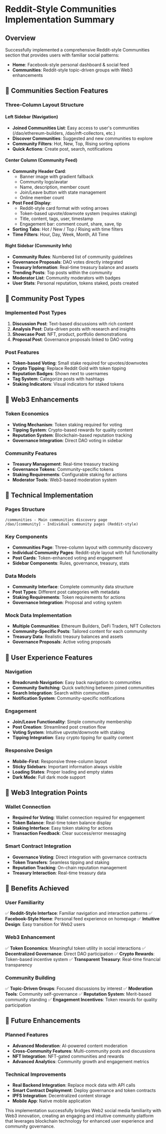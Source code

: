 # Reddit-Style Communities Implementation Summary

## Overview
Successfully implemented a comprehensive Reddit-style Communities section that provides users with familiar social patterns:
- **Home**: Facebook-style personal dashboard & social feed
- **Communities**: Reddit-style topic-driven groups with Web3 enhancements

## 🔹 Communities Section Features

### Three-Column Layout Structure

#### Left Sidebar (Navigation)
- **Joined Communities List**: Easy access to user's communities (/dao/ethereum-builders, /dao/nft-collectors, etc.)
- **Discover Communities**: Suggested and new communities to explore
- **Community Filters**: Hot, New, Top, Rising sorting options
- **Quick Actions**: Create post, search, notifications

#### Center Column (Community Feed)
- **Community Header Card**:
  - Banner image with gradient fallback
  - Community logo/avatar
  - Name, description, member count
  - Join/Leave button with state management
  - Online member count
- **Post Feed Display**:
  - Reddit-style card format with voting arrows
  - Token-based upvote/downvote system (requires staking)
  - Title, content, tags, user, timestamp
  - Engagement bar: comment count, share, save, tip
- **Sorting Tabs**: Hot / New / Top / Rising with time filters
- **Time Filters**: Hour, Day, Week, Month, All Time

#### Right Sidebar (Community Info)
- **Community Rules**: Numbered list of community guidelines
- **Governance Proposals**: DAO votes directly integrated
- **Treasury Information**: Real-time treasury balance and assets
- **Trending Posts**: Top posts within the community
- **Moderator List**: Community moderators with badges
- **User Stats**: Personal reputation, tokens staked, posts created

## 🔹 Community Post Types

### Implemented Post Types
1. **Discussion Post**: Text-based discussions with rich content
2. **Analysis Post**: Data-driven posts with research and insights
3. **Showcase Post**: NFT, product, portfolio demonstrations
4. **Proposal Post**: Governance proposals linked to DAO voting

### Post Features
- **Token-based Voting**: Small stake required for upvotes/downvotes
- **Crypto Tipping**: Replace Reddit Gold with token tipping
- **Reputation Badges**: Shown next to usernames
- **Tag System**: Categorize posts with hashtags
- **Staking Indicators**: Visual indicators for staked tokens

## 🔹 Web3 Enhancements

### Token Economics
- **Voting Mechanism**: Token staking required for voting
- **Tipping System**: Crypto-based rewards for quality content
- **Reputation System**: Blockchain-based reputation tracking
- **Governance Integration**: Direct DAO voting in sidebar

### Community Features
- **Treasury Management**: Real-time treasury tracking
- **Governance Tokens**: Community-specific tokens
- **Staking Requirements**: Configurable staking for actions
- **Moderator Tools**: Web3-based moderation system

## 🔹 Technical Implementation

### Pages Structure
```
/communities - Main communities discovery page
/dao/[community] - Individual community pages (Reddit-style)
```

### Key Components
- **Communities Page**: Three-column layout with community discovery
- **Individual Community Pages**: Reddit-style layout with full functionality
- **Post Cards**: Token-enhanced voting and engagement
- **Sidebar Components**: Rules, governance, treasury, stats

### Data Models
- **Community Interface**: Complete community data structure
- **Post Types**: Different post categories with metadata
- **Staking Requirements**: Token requirements for actions
- **Governance Integration**: Proposal and voting system

### Mock Data Implementation
- **Multiple Communities**: Ethereum Builders, DeFi Traders, NFT Collectors
- **Community-Specific Posts**: Tailored content for each community
- **Treasury Data**: Realistic treasury balances and assets
- **Governance Proposals**: Active voting proposals

## 🔹 User Experience Features

### Navigation
- **Breadcrumb Navigation**: Easy back navigation to communities
- **Community Switching**: Quick switching between joined communities
- **Search Integration**: Search within communities
- **Notification System**: Community-specific notifications

### Engagement
- **Join/Leave Functionality**: Simple community membership
- **Post Creation**: Streamlined post creation flow
- **Voting System**: Intuitive upvote/downvote with staking
- **Tipping Integration**: Easy crypto tipping for quality content

### Responsive Design
- **Mobile-First**: Responsive three-column layout
- **Sticky Sidebars**: Important information always visible
- **Loading States**: Proper loading and empty states
- **Dark Mode**: Full dark mode support

## 🔹 Web3 Integration Points

### Wallet Connection
- **Required for Voting**: Wallet connection required for engagement
- **Token Balance**: Real-time token balance display
- **Staking Interface**: Easy token staking for actions
- **Transaction Feedback**: Clear success/error messaging

### Smart Contract Integration
- **Governance Voting**: Direct integration with governance contracts
- **Token Transfers**: Seamless tipping and staking
- **Reputation Tracking**: On-chain reputation management
- **Treasury Interaction**: Real-time treasury data

## 🔹 Benefits Achieved

### User Familiarity
✅ **Reddit-Style Interface**: Familiar navigation and interaction patterns
✅ **Facebook-Style Home**: Personal feed experience on homepage
✅ **Intuitive Design**: Easy transition for Web2 users

### Web3 Enhancement
✅ **Token Economics**: Meaningful token utility in social interactions
✅ **Decentralized Governance**: Direct DAO participation
✅ **Crypto Rewards**: Token-based incentive system
✅ **Transparent Treasury**: Real-time financial transparency

### Community Building
✅ **Topic-Driven Groups**: Focused discussions by interest
✅ **Moderation Tools**: Community self-governance
✅ **Reputation System**: Merit-based community standing
✅ **Engagement Incentives**: Token rewards for quality participation

## 🔹 Future Enhancements

### Planned Features
- **Advanced Moderation**: AI-powered content moderation
- **Cross-Community Features**: Multi-community posts and discussions
- **NFT Integration**: NFT-gated communities and rewards
- **Advanced Analytics**: Community growth and engagement metrics

### Technical Improvements
- **Real Backend Integration**: Replace mock data with API calls
- **Smart Contract Deployment**: Deploy governance and token contracts
- **IPFS Integration**: Decentralized content storage
- **Mobile App**: Native mobile application

This implementation successfully bridges Web2 social media familiarity with Web3 innovation, creating an engaging and intuitive community platform that leverages blockchain technology for enhanced user experience and community governance.